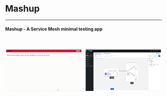 # Mashup

---
#### Mashup - A Service Mesh minimal testing app

<div style="justify-content: center; display: flex;">
  <img src="images/Mashup.gif" style="margin-top: 40px; display: block; width: 48%; margin-left: auto; margin-right: 2%;"/>
  <img src="images/mashup-kiali-view.png" style="margin-top: 40px; display: block; width: 48%; margin-left: auto; margin-right: auto;"/>
</div>